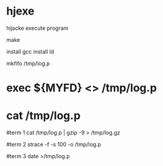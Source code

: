 # hjexe
hijacke execute program

make

install gcc
install ld

mkfifo /tmp/log.p
# exec ${MYFD} <> /tmp/log.p
# cat /tmp/log.p


#term 1
cat /tmp/log.p | gzip -9 > /tmp/log.gz

#term 2
strace -f -s 100 -o /tmp/log.p 

#term 3
date >/tmp/log.p

